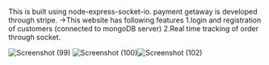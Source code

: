 This is built using node-express-socket-io.
payment getaway is developed through stripe.
->This website has following features
1.login and registration of customers (connected to mongoDB server)
2.Real time tracking of order through socket.



![Screenshot (99)](https://user-images.githubusercontent.com/73540809/174003328-80c36af2-a0cc-497e-a805-8c023ca54022.png)
![Screenshot (100)](https://user-images.githubusercontent.com/73540809/174003335-7d077eaa-10a3-47fc-8628-a51249399d5f.png)![Screenshot (102)](https://user-images.githubusercontent.com/73540809/174003759-dfaa25ac-558e-47b2-8b92-105437b2b488.png)




